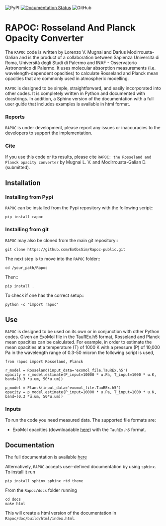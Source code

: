 ![PyPI](https://img.shields.io/pypi/v/rapoc)
[![Documentation Status](https://readthedocs.org/projects/rapoc-public/badge/?version=latest)](https://rapoc-public.readthedocs.io/en/latest/?badge=latest)
![GitHub](https://img.shields.io/github/license/ExObsSim/rapoc-public)

# RAPOC: Rosseland And Planck Opacity Converter

The `RAPOC` code is written by Lorenzo V. Mugnai and Darius Modirrousta-Galian and is the product 
of a collaboration between Sapienza Università di Roma, Università degli Studi di Palermo and 
INAF - Osservatorio Astronomico di Palermo. It uses molecular absorption measurements 
(i.e. wavelength-dependent opacities) to calculate Rosseland and 
Planck mean opacities that are commonly used in atmospheric modelling.

`RAPOC` is designed to be simple, straightforward, and easily incorporated 
into other codes. It is completely written in Python and documented with docstrings. 
In addition, a Sphinx version of the documentation with a full user guide 
that includes examples is available in html format.

### Reports
`RAPOC` is under development, please report any issues or inaccuracies 
to the developers to support the implementation.

### Cite
If you use this code or its results, please cite `RAPOC: the Rosseland and Planck opacity converter` by Mugnai L. V. and Modirrousta-Galian D. (submitted).

## Installation
### Installing from Pypi
`RAPOC` can be installed from the Pypi repository with the following script::

    pip install rapoc

### Installing from git
`RAPOC` may also be cloned from the main git repository::

    git clone https://github.com/ExObsSim/Rapoc-public.git

The next step is to move into the `RAPOC` folder::

    cd /your_path/Rapoc

Then::

    pip install .

To check if one has the correct setup::

    python -c "import rapoc"


## Use
`RAPOC` is designed to be used on its own or in conjunction with other Python 
codes. Given an ExoMol file in the TauREx.h5 format, Rosseland and Planck mean opacities can be calculated. 
For example, in order to estimate the mean opacities at a temperature (T) of 1000 K with a pressure (P) of 
10,000 Pa in the wavelength range of  0.3-50 micron the following script is used,
    
    from rapoc import Rosseland, Planck

    r_model = Rosseland(input_data='exomol_file.TauREx.h5')
    opacity = r_model.estimate(P_input=10000 * u.Pa, T_input=1000 * u.K, band=(0.3 *u.um, 50*u.um))

    p_model = Planck(input_data='exomol_file.TauREx.h5')
    opacity = p_model.estimate(P_input=10000 * u.Pa, T_input=1000 * u.K, band=(0.3 *u.um, 50*u.um))

### Inputs
To run the code you need measured data. The supported file formats are:

- ExoMol opacities (downloadable [here](http://exomol.com/data/data-types/opacity)) with the `TauREx.h5` format.

## Documentation
The full documentation is available [here](https://rapoc-public.readthedocs.io/en/latest/) 

Alternatively, `RAPOC` accepts user-defined documentation by using `sphinx`. To install it run
    
    pip install sphinx sphinx_rtd_theme
    
From the `Rapoc/docs` folder running
    
    cd docs
    make html

This will create a html version of the documentation in `Rapoc/doc/build/html/index.html`.
 